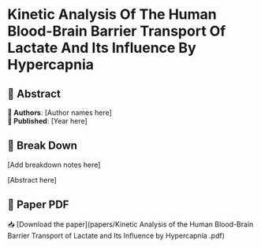 # Kinetic Analysis Of The Human Blood-Brain Barrier Transport Of Lactate And Its Influence By Hypercapnia 



## 🧬 Abstract



**👤 Authors**: [Author names here]  
**📅 Published**: [Year here]


## 🧠 Break Down

[Add breakdown notes here]

[Abstract here]



## 📄 Paper PDF

📥 [Download the paper](papers/Kinetic Analysis of the Human Blood-Brain Barrier Transport of Lactate and Its Influence by Hypercapnia .pdf)